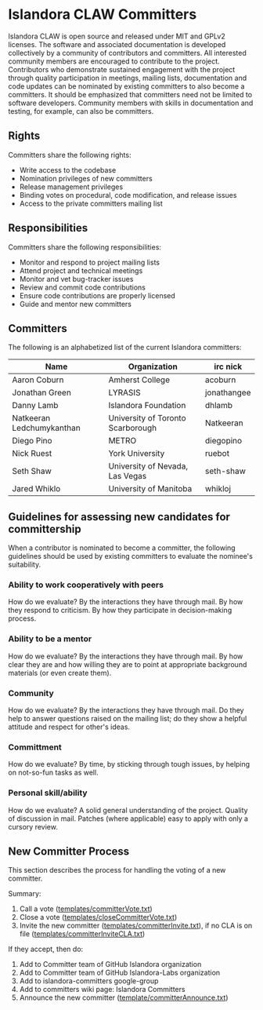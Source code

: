 # Islandora CLAW Committers

Islandora CLAW is open source and released under MIT and GPLv2 licenses. The software and associated documentation is developed collectively by a community of contributors and committers. All interested community members are encouraged to contribute to the project. Contributors who demonstrate sustained engagement with the project through quality participation in meetings, mailing lists, documentation and code updates can be nominated by existing committers to also become a committers. It should be emphasized that committers need not be limited to software developers. Community members with skills in documentation and testing, for example, can also be committers.

## Rights

Committers share the following rights:

* Write access to the codebase
* Nomination privileges of new committers
* Release management privileges
* Binding votes on procedural, code modification, and release issues
* Access to the private committers mailing list

## Responsibilities

Committers share the following responsibilities:

* Monitor and respond to project mailing lists
* Attend project and technical meetings
* Monitor and vet bug-tracker issues
* Review and commit code contributions
* Ensure code contributions are properly licensed
* Guide and mentor new committers

## Committers

The following is an alphabetized list of the current Islandora committers:

| Name                        | Organization                      | irc nick    |
|-----------------------------|-----------------------------------|-------------|
| Aaron Coburn                | Amherst College                   | acoburn     |
| Jonathan Green              | LYRASIS                           | jonathangee |
| Danny Lamb                  | Islandora Foundation              | dhlamb      |
| Natkeeran Ledchumykanthan   | University of Toronto Scarborough | Natkeeran   |
| Diego Pino                  | METRO                             | diegopino   |
| Nick Ruest                  | York University                   | ruebot      |
| Seth Shaw                   | University of Nevada, Las Vegas   | seth-shaw   |
| Jared Whiklo                | University of Manitoba            | whikloj     |


## Guidelines for assessing new candidates for committership

When a contributor is nominated to become a committer, the following guidelines should be used by existing committers to evaluate the nominee's suitability.

### Ability to work cooperatively with peers

How do we evaluate? By the interactions they have through mail. By how they respond to criticism. By how they participate in decision-making process.

### Ability to be a mentor

How do we evaluate? By the interactions they have through mail. By how clear they are and how willing they are to point at appropriate background materials (or even create them).

### Community

How do we evaluate? By the interactions they have through mail. Do they help to answer questions raised on the mailing list; do they show a helpful attitude and respect for other's ideas.

### Committment

How do we evaluate? By time, by sticking through tough issues, by helping on not-so-fun tasks as well.

### Personal skill/ability

How do we evaluate? A solid general understanding of the project. Quality of discussion in mail. Patches (where applicable) easy to apply with only a cursory review.

## New Committer Process

This section describes the process for handling the voting of a new committer.

Summary:

1. Call a vote ([templates/committerVote.txt](https://raw.githubusercontent.com/Islandora-CLAW/CLAW/master/docs/contributing/templates/committerVote.txt))
2. Close a vote ([templates/closeCommitterVote.txt](https://raw.githubusercontent.com/Islandora-CLAW/CLAW/master/docs/contributing/templates/closeCommitterVote.txt))
3. Invite the new committer ([templates/committerInvite.txt](https://raw.githubusercontent.com/Islandora-CLAW/CLAW/master/docs/contributing/templates/committerInvite.txt)), if no CLA is on file ([templates/committerInviteCLA.txt](https://raw.githubusercontent.com/Islandora-CLAW/CLAW/master/docs/contributing/templates/committerInviteCLA.txt))

If they accept, then do:

1. Add to Committer team of GitHub Islandora organization
2. Add to Committer team of GitHub Islandora-Labs organization
3. Add to islandora-committers google-group
4. Add to committers wiki page: Islandora Committers 
5. Announce the new committer ([template/committerAnnounce.txt](https://raw.githubusercontent.com/Islandora-CLAW/CLAW/master/docs/contributing/templates/committerAnnounce.txt))
